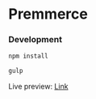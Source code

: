 # Premmerce
### Development
```sh
npm install
```
```sh
gulp
```
Live preview: [Link](http://budzin.byethost17.com/premmerce)
